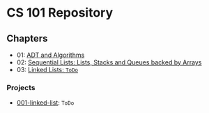# CS 101 Repository

## Chapters
* 01: [ADT and Algorithms](../01-adt-and-algorithms/README.md)
* 02: [Sequential Lists: Lists, Stacks and Queues backed by Arrays](../02-sequential-lists/README.md)
* 03: [Linked Lists: `ToDo`](README.md)

### Projects
* [001-linked-list](001-linked-list/README.md): `ToDo`
